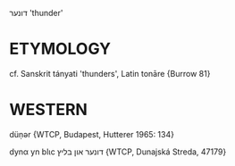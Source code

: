 דונער
'thunder'

ETYMOLOGY
===========
cf. Sanskrit tányati 'thunders', Latin tonāre
{Burrow 81}

WESTERN
========

düṇər {WTCP, Budapest, Hutterer 1965: 134}

dynα yn blɩc דונער און בליץ {WTCP, Dunajská Streda, 47179}